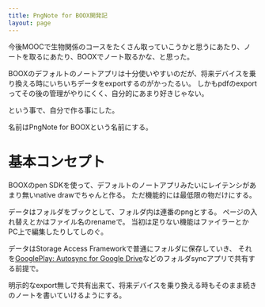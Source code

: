 ```yaml
---
title: PngNote for BOOX開発記
layout: page
---
```

今後MOOCで生物関係のコースをたくさん取っていこうかと思うにあたり、ノートを取るにあたり、BOOXでノート取るかな、と思った。

BOOXのデフォルトのノートアプリは十分使いやすいのだが、将来デバイスを乗り換える時にいちいちデータをexportするのがかったるい。
しかもpdfのexportってその後の管理がやりにくく、自分的にあまり好きじゃない。

という事で、自分で作る事にした。

名前はPngNote for BOOXという名前にする。

# 基本コンセプト

BOOXのpen SDKを使って、デフォルトのノートアプリみたいにレイテンシがあまり無いnative drawでちゃんと作る。
ただ機能的には最低限の物だけにする。

データはフォルダをブックとして、フォルダ内は連番のpngとする。
ページの入れ替えとかはファイル名のrenameで。
当初は足りない機能はファイラーとかPC上で編集したりしてしのぐ。

データはStorage Access Frameworkで普通にフォルダに保存していき、
それを[GooglePlay: Autosync for Google Drive](https://play.google.com/store/apps/details?id=com.ttxapps.drivesync)などのフォルダsyncアプリで共有する前提で。

明示的なexport無しで共有出来て、将来デバイスを乗り換える時もそのまま続きのノートを書いていけるようにする。
